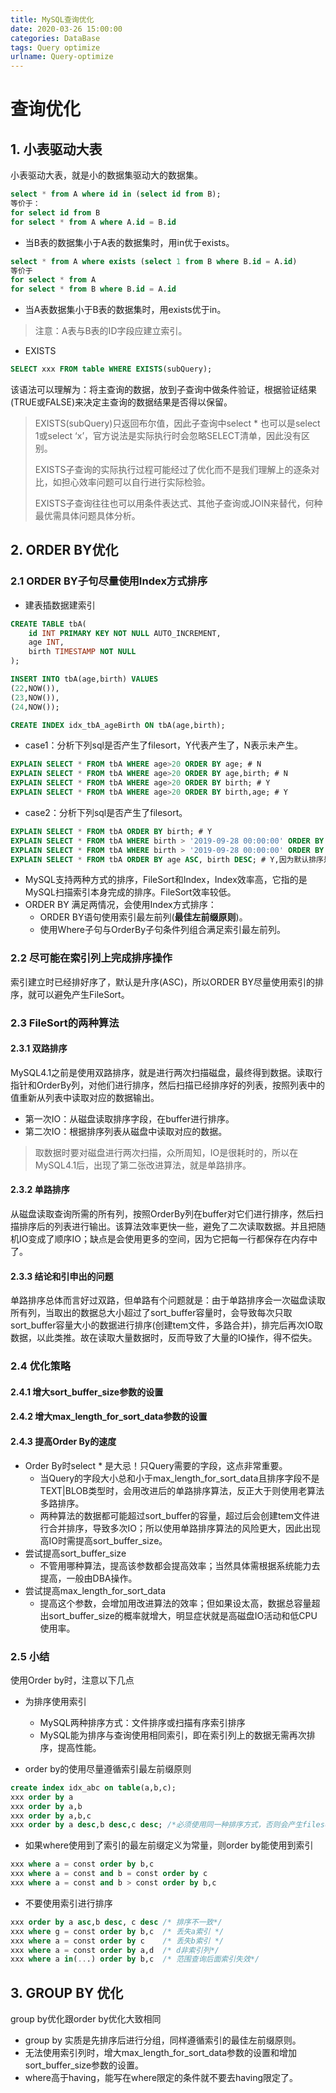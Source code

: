 ```yaml
---
title: MySQL查询优化
date: 2020-03-26 15:00:00
categories: DataBase
tags: Query optimize
urlname: Query-optimize
---
```




# 查询优化

<!--more-->

## 1. 小表驱动大表

小表驱动大表，就是小的数据集驱动大的数据集。

```sql
select * from A where id in (select id from B);
等价于：
for select id from B
for select * from A where A.id = B.id
```

- 当B表的数据集小于A表的数据集时，用in优于exists。

```sql
select * from A where exists (select 1 from B where B.id = A.id)
等价于
for select * from A 
for select * from B where B.id = A.id
```

- 当A表数据集小于B表的数据集时，用exists优于in。

> 注意：A表与B表的ID字段应建立索引。

- EXISTS

```sql
SELECT xxx FROM table WHERE EXISTS(subQuery);
```

该语法可以理解为：将主查询的数据，放到子查询中做条件验证，根据验证结果(TRUE或FALSE)来决定主查询的数据结果是否得以保留。

> EXISTS(subQuery)只返回布尔值，因此子查询中select * 也可以是select 1或select ‘x’，官方说法是实际执行时会忽略SELECT清单，因此没有区别。
>
> EXISTS子查询的实际执行过程可能经过了优化而不是我们理解上的逐条对比，如担心效率问题可以自行进行实际检验。
>
> EXISTS子查询往往也可以用条件表达式、其他子查询或JOIN来替代，何种最优需具体问题具体分析。



## 2. ORDER BY优化

### 2.1 ORDER BY子句尽量使用Index方式排序

- 建表插数据建索引

```sql
CREATE TABLE tbA(
    id INT PRIMARY KEY NOT NULL AUTO_INCREMENT,
    age INT,
    birth TIMESTAMP NOT NULL
);

INSERT INTO tbA(age,birth) VALUES
(22,NOW()),
(23,NOW()),
(24,NOW());

CREATE INDEX idx_tbA_ageBirth ON tbA(age,birth);
```

- case1：分析下列sql是否产生了filesort，Y代表产生了，N表示未产生。

```sql
EXPLAIN SELECT * FROM tbA WHERE age>20 ORDER BY age; # N
EXPLAIN SELECT * FROM tbA WHERE age>20 ORDER BY age,birth; # N
EXPLAIN SELECT * FROM tbA WHERE age>20 ORDER BY birth; # Y
EXPLAIN SELECT * FROM tbA WHERE age>20 ORDER BY birth,age; # Y
```

- case2：分析下列sql是否产生了filesort。

```sql
EXPLAIN SELECT * FROM tbA ORDER BY birth; # Y
EXPLAIN SELECT * FROM tbA WHERE birth > '2019-09-28 00:00:00' ORDER BY birth;#Y
EXPLAIN SELECT * FROM tbA WHERE birth > '2019-09-28 00:00:00' ORDER BY age; # N
EXPLAIN SELECT * FROM tbA ORDER BY age ASC, birth DESC; # Y,因为默认排序是ASC，手动指定了DESC必定会产生filesort。
```

- MySQL支持两种方式的排序，FileSort和Index，Index效率高，它指的是MySQL扫描索引本身完成的排序。FileSort效率较低。
- ORDER BY 满足两情况，会使用Index方式排序：
  - ORDER BY语句使用索引最左前列(**最佳左前缀原则**)。
  - 使用Where子句与OrderBy子句条件列组合满足索引最左前列。

### 2.2 尽可能在索引列上完成排序操作

索引建立时已经排好序了，默认是升序(ASC)，所以ORDER BY尽量使用索引的排序，就可以避免产生FileSort。

### 2.3 FileSort的两种算法

#### 2.3.1 双路排序

MySQL4.1之前是使用双路排序，就是进行两次扫描磁盘，最终得到数据。读取行指针和OrderBy列，对他们进行排序，然后扫描已经排序好的列表，按照列表中的值重新从列表中读取对应的数据输出。

- 第一次IO：从磁盘读取排序字段，在buffer进行排序。
- 第二次IO：根据排序列表从磁盘中读取对应的数据。

> 取数据时要对磁盘进行两次扫描，众所周知，IO是很耗时的，所以在MySQL4.1后，出现了第二张改进算法，就是单路排序。

#### 2.3.2 单路排序

从磁盘读取查询所需的所有列，按照OrderBy列在buffer对它们进行排序，然后扫描排序后的列表进行输出。该算法效率更快一些，避免了二次读取数据。并且把随机IO变成了顺序IO；缺点是会使用更多的空间，因为它把每一行都保存在内存中了。

#### 2.3.3 结论和引申出的问题

单路排序总体而言好过双路，但单路有个问题就是：由于单路排序会一次磁盘读取所有列，当取出的数据总大小超过了sort_buffer容量时，会导致每次只取sort_buffer容量大小的数据进行排序(创建tem文件，多路合并)，排完后再次IO取数据，以此类推。故在读取大量数据时，反而导致了大量的IO操作，得不偿失。



### 2.4 优化策略

#### 2.4.1 增大sort_buffer_size参数的设置

#### 2.4.2 增大max_length_for_sort_data参数的设置

#### 2.4.3 提高Order By的速度

- Order By时select * 是大忌！只Query需要的字段，这点非常重要。
  - 当Query的字段大小总和小于max_length_for_sort_data且排序字段不是TEXT|BLOB类型时，会用改进后的单路排序算法，反正大于则使用老算法多路排序。
  - 两种算法的数据都可能超过sort_buffer的容量，超过后会创建tem文件进行合并排序，导致多次IO；所以使用单路排序算法的风险更大，因此出现高IO时需提高sort_buffer_size。
- 尝试提高sort_buffer_size
  - 不管用哪种算法，提高该参数都会提高效率；当然具体需根据系统能力去提高，一般由DBA操作。
- 尝试提高max_length_for_sort_data
  - 提高这个参数，会增加用改进算法的效率；但如果设太高，数据总容量超出sort_buffer_size的概率就增大，明显症状就是高磁盘IO活动和低CPU使用率。

### 2.5 小结

使用Order by时，注意以下几点

- 为排序使用索引
  - MySQL两种排序方式：文件排序或扫描有序索引排序
  - MySQL能为排序与查询使用相同索引，即在索引列上的数据无需再次排序，提高性能。

- order by的使用尽量遵循索引最左前缀原则

```sql
create index idx_abc on table(a,b,c);
xxx order by a
xxx order by a,b
xxx order by a,b,c
xxx order by a desc,b desc,c desc; /*必须使用同一种排序方式，否则会产生filesort*/
```

- 如果where使用到了索引的最左前缀定义为常量，则order by能使用到索引

```sql
xxx where a = const order by b,c
xxx where a = const and b = const order by c
xxx where a = const and b > const order by b,c
```

- 不要使用索引进行排序

```sql
xxx order by a asc,b desc, c desc /* 排序不一致*/
xxx where g = const order by b,c  /* 丢失a索引 */
xxx where a = const order by c    /* 丢失b索引 */
xxx where a = const order by a,d  /* d非索引列*/
xxx where a in(...) order by b,c  /* 范围查询后面索引失效*/
```



## 3. GROUP BY 优化

group by优化跟order by优化大致相同

- group by 实质是先排序后进行分组，同样遵循索引的最佳左前缀原则。
- 无法使用索引列时，增大max_length_for_sort_data参数的设置和增加sort_buffer_size参数的设置。
- where高于having，能写在where限定的条件就不要去having限定了。